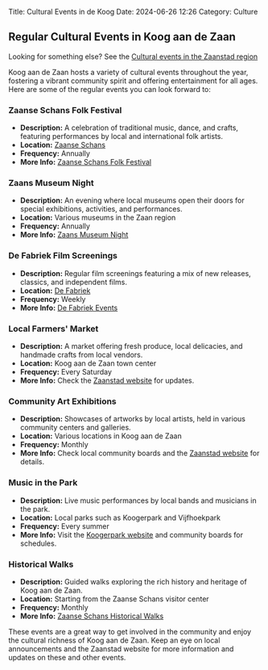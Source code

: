 Title: Cultural Events in de Koog
Date: 2024-06-26 12:26
Category: Culture

## Regular Cultural Events in Koog aan de Zaan

Looking for something else? See the [Cultural events in the Zaanstad region](./cultural-events-in-zaanstad.html)

Koog aan de Zaan hosts a variety of cultural events throughout the year, fostering a vibrant community spirit and offering entertainment for all ages. Here are some of the regular events you can look forward to:

### Zaanse Schans Folk Festival
- **Description:** A celebration of traditional music, dance, and crafts, featuring performances by local and international folk artists.
- **Location:** [Zaanse Schans](https://www.dezaanseschans.nl/en/)
- **Frequency:** Annually
- **More Info:** [Zaanse Schans Folk Festival](https://www.dezaanseschans.nl/en/events/folk-festival/)

### Zaans Museum Night
- **Description:** An evening where local museums open their doors for special exhibitions, activities, and performances.
- **Location:** Various museums in the Zaan region
- **Frequency:** Annually
- **More Info:** [Zaans Museum Night](https://zaansmuseumnacht.nl/)

### De Fabriek Film Screenings
- **Description:** Regular film screenings featuring a mix of new releases, classics, and independent films.
- **Location:** [De Fabriek](https://www.defabriek.nl/)
- **Frequency:** Weekly
- **More Info:** [De Fabriek Events](https://www.defabriek.nl/programma/)

### Local Farmers' Market
- **Description:** A market offering fresh produce, local delicacies, and handmade crafts from local vendors.
- **Location:** Koog aan de Zaan town center
- **Frequency:** Every Saturday
- **More Info:** Check the [Zaanstad website](https://www.zaanstad.nl/) for updates.

### Community Art Exhibitions
- **Description:** Showcases of artworks by local artists, held in various community centers and galleries.
- **Location:** Various locations in Koog aan de Zaan
- **Frequency:** Monthly
- **More Info:** Check local community boards and the [Zaanstad website](https://www.zaanstad.nl/) for details.

### Music in the Park
- **Description:** Live music performances by local bands and musicians in the park.
- **Location:** Local parks such as Koogerpark and Vijfhoekpark
- **Frequency:** Every summer
- **More Info:** Visit the [Koogerpark website](http://www.koogerpark.nl/) and community boards for schedules.

### Historical Walks
- **Description:** Guided walks exploring the rich history and heritage of Koog aan de Zaan.
- **Location:** Starting from the Zaanse Schans visitor center
- **Frequency:** Monthly
- **More Info:** [Zaanse Schans Historical Walks](https://www.dezaanseschans.nl/en/visitor-information/guided-tours/)

These events are a great way to get involved in the community and enjoy the cultural richness of Koog aan de Zaan. Keep an eye on local announcements and the Zaanstad website for more information and updates on these and other events.
